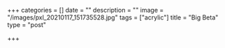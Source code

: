 +++
categories = []
date = ""
description = ""
image = "/images/pxl_20210117_151735528.jpg"
tags = ["acrylic"]
title = "Big Beta"
type = "post"

+++
